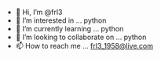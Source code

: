 - 👋 Hi, I’m @frl3
- 👀 I’m interested in ... python
- 🌱 I’m currently learning ... python
- 💞️ I’m looking to collaborate on ... python
- 📫 How to reach me ... frl3_1958@live.com

<!---
frl3/frl3 is a ✨ special ✨ repository because its `README.md` (this file) appears on your GitHub profile.
You can click the Preview link to take a look at your changes.
--->
